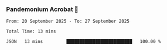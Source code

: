 ### Pandemonium Acrobat 🤸

<!--START_SECTION:waka-->

```all_time
From: 20 September 2025 - To: 27 September 2025

Total Time: 13 mins

JSON   13 mins         █████████████████████████   100.00 %
```

<!--END_SECTION:waka-->
